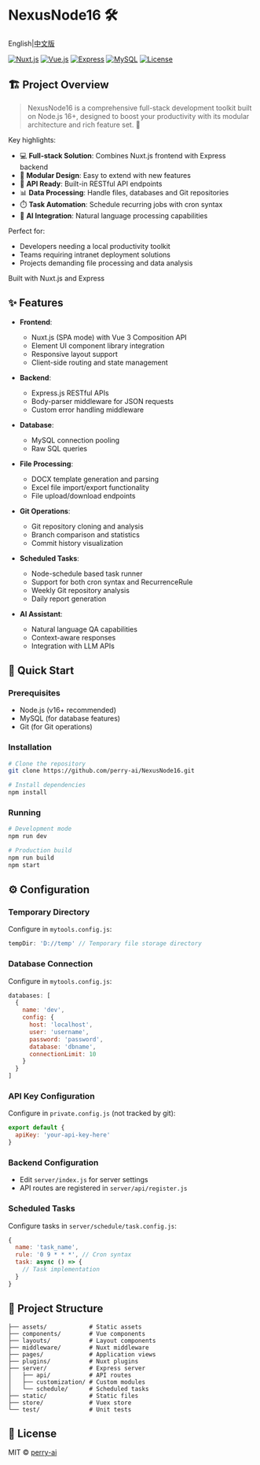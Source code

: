 # NexusNode16 🛠️ 
English|[中文版](README_CN.md)

[![Nuxt.js](https://img.shields.io/badge/Nuxt.js-00C58E?style=flat-square&logo=nuxt.js&logoColor=white)](https://nuxtjs.org/)
[![Vue.js](https://img.shields.io/badge/Vue.js-4FC08D?style=flat-square&logo=vue.js&logoColor=white)](https://vuejs.org/)
[![Express](https://img.shields.io/badge/Express-000000?style=flat-square&logo=express&logoColor=white)](https://expressjs.com/)
[![MySQL](https://img.shields.io/badge/MySQL-4479A1?style=flat-square&logo=mysql&logoColor=white)](https://www.mysql.com/)
[![License](https://img.shields.io/badge/License-MIT-blue.svg?style=flat-square)](LICENSE)

## 🏗️ Project Overview

> NexusNode16 is a comprehensive full-stack development toolkit built on Node.js 16+, designed to boost your productivity with its modular architecture and rich feature set. 🚀

Key highlights:
- 💻 **Full-stack Solution**: Combines Nuxt.js frontend with Express backend
- 🧩 **Modular Design**: Easy to extend with new features
- 🔌 **API Ready**: Built-in RESTful API endpoints
- 📊 **Data Processing**: Handle files, databases and Git repositories
- ⏱️ **Task Automation**: Schedule recurring jobs with cron syntax
- 🤖 **AI Integration**: Natural language processing capabilities

Perfect for:
- Developers needing a local productivity toolkit
- Teams requiring intranet deployment solutions
- Projects demanding file processing and data analysis

Built with Nuxt.js and Express

## ✨ Features

- **Frontend**: 
  - Nuxt.js (SPA mode) with Vue 3 Composition API
  - Element UI component library integration
  - Responsive layout support
  - Client-side routing and state management
  
- **Backend**: 
  - Express.js RESTful APIs
  - Body-parser middleware for JSON requests
  - Custom error handling middleware
  
- **Database**: 
  - MySQL connection pooling
  - Raw SQL queries
  
- **File Processing**: 
  - DOCX template generation and parsing
  - Excel file import/export functionality
  - File upload/download endpoints
  
- **Git Operations**: 
  - Git repository cloning and analysis
  - Branch comparison and statistics
  - Commit history visualization
  
- **Scheduled Tasks**: 
  - Node-schedule based task runner
  - Support for both cron syntax and RecurrenceRule
  - Weekly Git repository analysis
  - Daily report generation
  
- **AI Assistant**: 
  - Natural language QA capabilities
  - Context-aware responses
  - Integration with LLM APIs

## 🚀 Quick Start

### Prerequisites
- Node.js (v16+ recommended)
- MySQL (for database features)
- Git (for Git operations)

### Installation
```bash
# Clone the repository
git clone https://github.com/perry-ai/NexusNode16.git

# Install dependencies
npm install

```

### Running
```bash
# Development mode
npm run dev

# Production build
npm run build
npm start
```

## ⚙️ Configuration

### Temporary Directory
Configure in `mytools.config.js`:
```javascript
tempDir: 'D://temp' // Temporary file storage directory
```

### Database Connection
Configure in `mytools.config.js`:
```javascript
databases: [
  {
    name: 'dev',
    config: {
      host: 'localhost',
      user: 'username',
      password: 'password',
      database: 'dbname',
      connectionLimit: 10
    }
  }
]
```

### API Key Configuration
Configure in `private.config.js` (not tracked by git):
```javascript
export default {
  apiKey: 'your-api-key-here'
}
```

### Backend Configuration
- Edit `server/index.js` for server settings
- API routes are registered in `server/api/register.js`

### Scheduled Tasks
Configure tasks in `server/schedule/task.config.js`:
```javascript
{
  name: 'task_name',
  rule: '0 9 * * *', // Cron syntax
  task: async () => {
    // Task implementation
  }
}
```

## 📂 Project Structure

```
├── assets/            # Static assets
├── components/        # Vue components
├── layouts/           # Layout components
├── middleware/        # Nuxt middleware
├── pages/             # Application views
├── plugins/           # Nuxt plugins
├── server/            # Express server
│   ├── api/           # API routes
│   ├── customization/ # Custom modules
│   └── schedule/      # Scheduled tasks
├── static/            # Static files
├── store/             # Vuex store
└── test/              # Unit tests
```

## 📜 License

MIT © [perry-ai](LICENSE)
